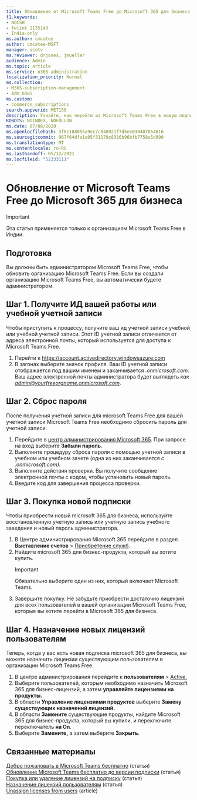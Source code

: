 ```yaml
---
title: Обновление от Microsoft Teams Free до Microsoft 365 для бизнеса
f1.keywords:
- NOCSH
- fwlink 2135143
- India-only
ms.author: cmcatee
author: cmcatee-MSFT
manager: scotv
ms.reviewer: drjones, jmueller
audience: Admin
ms.topic: article
ms.service: o365-administration
localization_priority: Normal
ms.collection:
- M365-subscription-management
- Adm_O365
ms.custom:
- commerce_subscriptions
search.appverid: MET150
description: Узнайте, как перейти из Microsoft Teams Free в новую подписку на Microsoft 365 для бизнеса.
ROBOTS: NOINDEX, NOFOLLOW
ms.date: 07/08/2020
ms.openlocfilehash: 3f8c188055a9ec7c048921f7d5ee030407854616
ms.sourcegitcommit: 967f64dfa1a05f31179c8316b96bfb7758a5d990
ms.translationtype: MT
ms.contentlocale: ru-RU
ms.lasthandoff: 05/12/2021
ms.locfileid: "52333111"
---
```

# <a name="upgrade-from-microsoft-teams-free-to-microsoft-365-for-business"></a>Обновление от Microsoft Teams Free до Microsoft 365 для бизнеса

> [!IMPORTANT]
> Эта статья применяется только к организациям Microsoft Teams Free в Индии.

## <a name="before-you-begin"></a>Подготовка

Вы должны быть администратором Microsoft Teams Free, чтобы обновить организацию Microsoft Teams Free. Если вы создали организацию Microsoft Teams Free, вы автоматически будете администратором.

## <a name="step-1-get-your-work-or-school-account-id"></a>Шаг 1. Получите ИД вашей работы или учебной учетной записи

Чтобы приступить к процессу, получите ваш ид учетной записи учебной или учебной учетной записи. Этот ID учетной записи отличается от адреса электронной почты, который используется для доступа к Microsoft Teams Free.

1. Перейти к <a href="https://go.microsoft.com/fwlink/p/?linkid=2134797" target="_blank"><https://account.activedirectory.windowsazure.com></a>
2. В загонах выберите значок профиля. Ваш ID учетной записи отображается под вашим именем и заканчивается *.onmicrosoft.com*.\
    Ваш адрес электронной почты администратора будет выглядеть *как admin@yourfreeorgname.onmicrosoft.com*.

## <a name="step-2-reset-your-password"></a>Шаг 2. Сброс пароля

После получения учетной записи для microsoft Teams Free для вашей учетной записи Microsoft Teams Free необходимо сбросить пароль для учетной записи.

1. Перейдите в <a href="https://go.microsoft.com/fwlink/p/?linkid=2024339" target="_blank">центр администрирования Microsoft 365</a>. При запросе на вход выберите **Забыли пароль**.
2. Выполните процедуру сброса пароля с помощью учетной записи в учебном или учебном зачете (одна из них заканчивается *с .onmicrosoft.com).*
3. Выполните действия проверки. Вы получите сообщение электронной почты с кодом, чтобы установить новый пароль.
4. Введите код для завершения процесса проверки.

## <a name="step-3-buy-your-new-subscription"></a>Шаг 3. Покупка новой подписки

Чтобы приобрести новый microsoft 365 для бизнеса, используйте восстановленную учетную запись или учетную запись учебного заведения и новый пароль администратора.

1. В Центре администрирования Microsoft 365 перейдите в раздел **Выставление счетов** > <a href="https://go.microsoft.com/fwlink/p/?linkid=868433" target="_blank">Приобретение служб</a>.
2. Найдите microsoft 365 для бизнес-продукта, который вы хотите купить.
    > [!IMPORTANT]
    > Обязательно выберите один из них, который включает Microsoft Teams.
3. Завершите покупку. Не забудьте приобрести достаточно лицензий для всех пользователей в вашей организации Microsoft Teams Free, которые вы хотите перейти в Microsoft 365 для бизнеса.

## <a name="step-4-assign-new-licenses-to-users"></a>Шаг 4. Назначение новых лицензий пользователям

Теперь, когда у вас есть новая подписка microsoft 365 для бизнеса, вы можете назначить лицензии существующим пользователям в организации Microsoft Teams Free.

1. В центре администрирования перейдите к **пользователям**  >  <a href="https://go.microsoft.com/fwlink/p/?linkid=834822" target="_blank">Active.</a>
2. Выберите пользователей, которым необходимо назначить Microsoft 365 для бизнес-лицензий, а затем **управляйте лицензиями на продукты.**
3. В области **Управление лицензиями продуктов** выберите **Замену существующих назначений лицензий.**
4. В области **Замените** существующие продукты, найдите Microsoft 365 для бизнес-продукта, который вы купили, и переключите переключатель **на On**.
5. Выберите **Замените,** а затем выберите **Закрыть**.

## <a name="related-content"></a>Связанные материалы

[Добро пожаловать в Microsoft Teams бесплатно](https://support.microsoft.com/office/6d79a648-6913-4696-9237-ed13de64ae3c) (статья)\
[Обновление Microsoft Teams бесплатно до версии подписки](/microsoftteams/upgrade-freemium) (статья)\
[Покупка или удаление лицензий на подписку](../licenses/buy-licenses.md) (статья)\
[Назначение лицензий пользователям](../../admin/manage/assign-licenses-to-users.md) (статья)\
[Unassign licenses from users](../../admin/manage/remove-licenses-from-users.md) (article)
